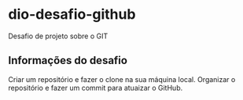 # dio-desafio-github
Desafio de projeto sobre o GIT

## Informações do desafio

Criar um repositório e fazer o clone na sua máquina local.
Organizar o repositório e fazer um commit para atuaizar o GitHub.
